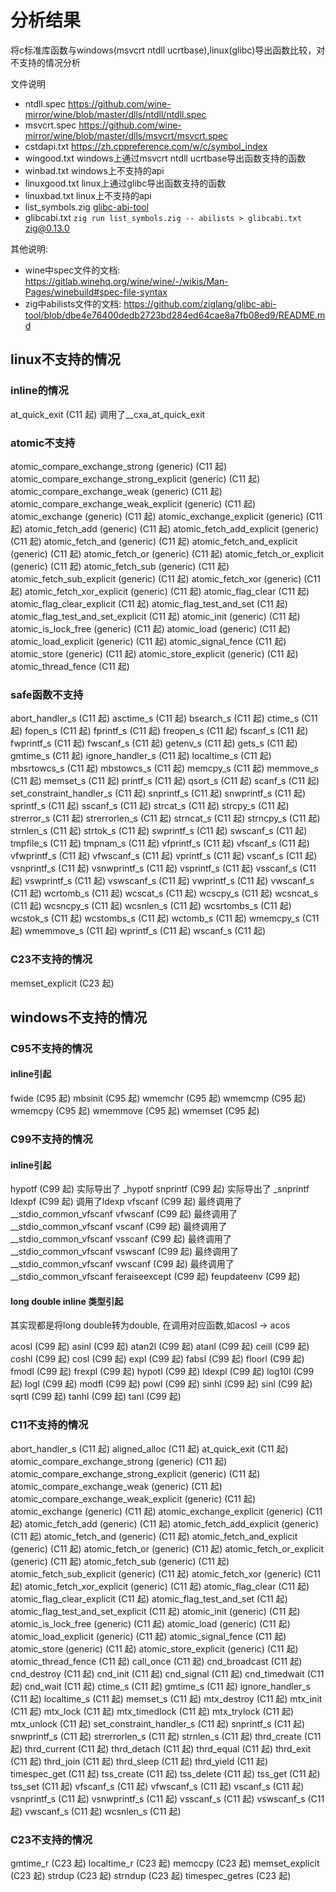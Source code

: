 # 分析结果

将c标准库函数与windows(msvcrt ntdll ucrtbase),linux(glibc)导出函数比较，对不支持的情况分析

文件说明

* ntdll.spec <https://github.com/wine-mirror/wine/blob/master/dlls/ntdll/ntdll.spec>
* msvcrt.spec <https://github.com/wine-mirror/wine/blob/master/dlls/msvcrt/msvcrt.spec>
* cstdapi.txt <https://zh.cppreference.com/w/c/symbol_index>
* wingood.txt windows上通过msvcrt ntdll ucrtbase导出函数支持的函数
* winbad.txt windows上不支持的api
* linuxgood.txt linux上通过glibc导出函数支持的函数
* linuxbad.txt linux上不支持的api
* list_symbols.zig [glibc-abi-tool](https://github.com/ziglang/glibc-abi-tool/blob/dbe4e76400dedb2723bd284ed64cae8a7fb08ed9/list_symbols.zig)
* glibcabi.txt `zig run list_symbols.zig -- abilists > glibcabi.txt` zig@0.13.0

其他说明:

* wine中spec文件的文档: <https://gitlab.winehq.org/wine/wine/-/wikis/Man-Pages/winebuild#spec-file-syntax>
* zig中abilists文件的文档: <https://github.com/ziglang/glibc-abi-tool/blob/dbe4e76400dedb2723bd284ed64cae8a7fb08ed9/README.md>

## linux不支持的情况

### inline的情况

at_quick_exit (C11 起) 调用了__cxa_at_quick_exit 

### atomic不支持
atomic_compare_exchange_strong (generic) (C11 起)
atomic_compare_exchange_strong_explicit (generic) (C11 起)
atomic_compare_exchange_weak (generic) (C11 起)
atomic_compare_exchange_weak_explicit (generic) (C11 起)
atomic_exchange (generic) (C11 起)
atomic_exchange_explicit (generic) (C11 起)
atomic_fetch_add (generic) (C11 起)
atomic_fetch_add_explicit (generic) (C11 起)
atomic_fetch_and (generic) (C11 起)
atomic_fetch_and_explicit (generic) (C11 起)
atomic_fetch_or (generic) (C11 起)
atomic_fetch_or_explicit (generic) (C11 起)
atomic_fetch_sub (generic) (C11 起)
atomic_fetch_sub_explicit (generic) (C11 起)
atomic_fetch_xor (generic) (C11 起)
atomic_fetch_xor_explicit (generic) (C11 起)
atomic_flag_clear (C11 起)
atomic_flag_clear_explicit (C11 起)
atomic_flag_test_and_set (C11 起)
atomic_flag_test_and_set_explicit (C11 起)
atomic_init (generic) (C11 起)
atomic_is_lock_free (generic) (C11 起)
atomic_load (generic) (C11 起)
atomic_load_explicit (generic) (C11 起)
atomic_signal_fence (C11 起)
atomic_store (generic) (C11 起)
atomic_store_explicit (generic) (C11 起)
atomic_thread_fence (C11 起)

### safe函数不支持

abort_handler_s (C11 起)
asctime_s (C11 起)
bsearch_s (C11 起)
ctime_s (C11 起)
fopen_s (C11 起)
fprintf_s (C11 起)
freopen_s (C11 起)
fscanf_s (C11 起)
fwprintf_s (C11 起)
fwscanf_s (C11 起)
getenv_s (C11 起)
gets_s (C11 起)
gmtime_s (C11 起)
ignore_handler_s (C11 起)
localtime_s (C11 起)
mbsrtowcs_s (C11 起)
mbstowcs_s (C11 起)
memcpy_s (C11 起)
memmove_s (C11 起)
memset_s (C11 起)
printf_s (C11 起)
qsort_s (C11 起)
scanf_s (C11 起)
set_constraint_handler_s (C11 起)
snprintf_s (C11 起)
snwprintf_s (C11 起)
sprintf_s (C11 起)
sscanf_s (C11 起)
strcat_s (C11 起)
strcpy_s (C11 起)
strerror_s (C11 起)
strerrorlen_s (C11 起)
strncat_s (C11 起)
strncpy_s (C11 起)
strnlen_s (C11 起)
strtok_s (C11 起)
swprintf_s (C11 起)
swscanf_s (C11 起)
tmpfile_s (C11 起)
tmpnam_s (C11 起)
vfprintf_s (C11 起)
vfscanf_s (C11 起)
vfwprintf_s (C11 起)
vfwscanf_s (C11 起)
vprintf_s (C11 起)
vscanf_s (C11 起)
vsnprintf_s (C11 起)
vsnwprintf_s (C11 起)
vsprintf_s (C11 起)
vsscanf_s (C11 起)
vswprintf_s (C11 起)
vswscanf_s (C11 起)
vwprintf_s (C11 起)
vwscanf_s (C11 起)
wcrtomb_s (C11 起)
wcscat_s (C11 起)
wcscpy_s (C11 起)
wcsncat_s (C11 起)
wcsncpy_s (C11 起)
wcsnlen_s (C11 起)
wcsrtombs_s (C11 起)
wcstok_s (C11 起)
wcstombs_s (C11 起)
wctomb_s (C11 起)
wmemcpy_s (C11 起)
wmemmove_s (C11 起)
wprintf_s (C11 起)
wscanf_s (C11 起)

### C23不支持的情况

memset_explicit (C23 起)

## windows不支持的情况

### C95不支持的情况

#### inline引起

fwide (C95 起)
mbsinit (C95 起)
wmemchr (C95 起)
wmemcmp (C95 起)
wmemcpy (C95 起)
wmemmove (C95 起)
wmemset (C95 起)

### C99不支持的情况

#### inline引起

hypotf (C99 起)  实际导出了 _hypotf
snprintf (C99 起) 实际导出了 _snprintf
ldexpf (C99 起) 调用了ldexp
vfscanf (C99 起) 最终调用了 __stdio_common_vfscanf
vfwscanf (C99 起) 最终调用了 __stdio_common_vfscanf
vscanf (C99 起) 最终调用了 __stdio_common_vfscanf
vsscanf (C99 起) 最终调用了 __stdio_common_vfscanf
vswscanf (C99 起) 最终调用了 __stdio_common_vfscanf
vwscanf (C99 起) 最终调用了 __stdio_common_vfscanf
feraiseexcept (C99 起)
feupdateenv (C99 起)

#### long double inline 类型引起

其实现都是将long double转为double, 在调用对应函数,如acosl -> acos

acosl (C99 起)
asinl (C99 起)
atan2l (C99 起)
atanl (C99 起)
ceill (C99 起)
coshl (C99 起)
cosl (C99 起)
expl (C99 起)
fabsl (C99 起)
floorl (C99 起)
fmodl (C99 起)
frexpl (C99 起)
hypotl (C99 起)
ldexpl (C99 起)
log10l (C99 起)
logl (C99 起)
modfl (C99 起)
powl (C99 起)
sinhl (C99 起)
sinl (C99 起)
sqrtl (C99 起)
tanhl (C99 起)
tanl (C99 起)

### C11不支持的情况

abort_handler_s (C11 起)
aligned_alloc (C11 起)
at_quick_exit (C11 起)
atomic_compare_exchange_strong (generic) (C11 起)
atomic_compare_exchange_strong_explicit (generic) (C11 起)
atomic_compare_exchange_weak (generic) (C11 起)
atomic_compare_exchange_weak_explicit (generic) (C11 起)
atomic_exchange (generic) (C11 起)
atomic_exchange_explicit (generic) (C11 起)
atomic_fetch_add (generic) (C11 起)
atomic_fetch_add_explicit (generic) (C11 起)
atomic_fetch_and (generic) (C11 起)
atomic_fetch_and_explicit (generic) (C11 起)
atomic_fetch_or (generic) (C11 起)
atomic_fetch_or_explicit (generic) (C11 起)
atomic_fetch_sub (generic) (C11 起)
atomic_fetch_sub_explicit (generic) (C11 起)
atomic_fetch_xor (generic) (C11 起)
atomic_fetch_xor_explicit (generic) (C11 起)
atomic_flag_clear (C11 起)
atomic_flag_clear_explicit (C11 起)
atomic_flag_test_and_set (C11 起)
atomic_flag_test_and_set_explicit (C11 起)
atomic_init (generic) (C11 起)
atomic_is_lock_free (generic) (C11 起)
atomic_load (generic) (C11 起)
atomic_load_explicit (generic) (C11 起)
atomic_signal_fence (C11 起)
atomic_store (generic) (C11 起)
atomic_store_explicit (generic) (C11 起)
atomic_thread_fence (C11 起)
call_once (C11 起)
cnd_broadcast (C11 起)
cnd_destroy (C11 起)
cnd_init (C11 起)
cnd_signal (C11 起)
cnd_timedwait (C11 起)
cnd_wait (C11 起)
ctime_s (C11 起)
gmtime_s (C11 起)
ignore_handler_s (C11 起)
localtime_s (C11 起)
memset_s (C11 起)
mtx_destroy (C11 起)
mtx_init (C11 起)
mtx_lock (C11 起)
mtx_timedlock (C11 起)
mtx_trylock (C11 起)
mtx_unlock (C11 起)
set_constraint_handler_s (C11 起)
snprintf_s (C11 起)
snwprintf_s (C11 起)
strerrorlen_s (C11 起)
strnlen_s (C11 起)
thrd_create (C11 起)
thrd_current (C11 起)
thrd_detach (C11 起)
thrd_equal (C11 起)
thrd_exit (C11 起)
thrd_join (C11 起)
thrd_sleep (C11 起)
thrd_yield (C11 起)
timespec_get (C11 起)
tss_create (C11 起)
tss_delete (C11 起)
tss_get (C11 起)
tss_set (C11 起)
vfscanf_s (C11 起)
vfwscanf_s (C11 起)
vscanf_s (C11 起)
vsnprintf_s (C11 起)
vsnwprintf_s (C11 起)
vsscanf_s (C11 起)
vswscanf_s (C11 起)
vwscanf_s (C11 起)
wcsnlen_s (C11 起)

### C23不支持的情况

gmtime_r (C23 起)
localtime_r (C23 起)
memccpy (C23 起)
memset_explicit (C23 起)
strdup (C23 起)
strndup (C23 起)
timespec_getres (C23 起)
